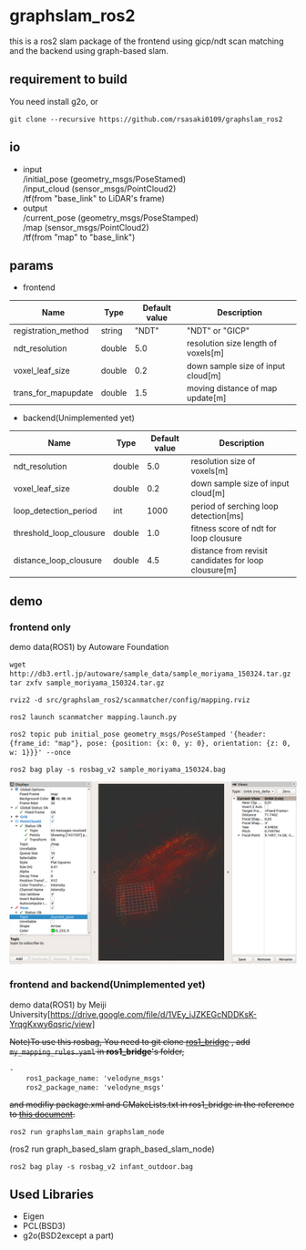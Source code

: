 graphslam_ros2
====
this is a ros2 slam package of the frontend using gicp/ndt scan matching and the backend using graph-based slam. 
## requirement to build
You need install g2o, or
```
git clone --recursive https://github.com/rsasaki0109/graphslam_ros2
```
## io
- input  
/initial_pose  (geometry_msgs/PoseStamed)  
/input_cloud  (sensor_msgs/PointCloud2)  
/tf(from "base_link" to LiDAR's frame) 
- output  
/current_pose (geometry_msgs/PoseStamped)  
/map  (sensor_msgs/PointCloud2)  
/tf(from "map" to "base_link")  

## params

- frontend 

|Name|Type|Default value|Description|
|---|---|---|---|
|registration_method|string|"NDT"|"NDT" or "GICP"|
|ndt_resolution|double|5.0|resolution size length of voxels[m]|
|voxel_leaf_size|double|0.2|down sample size of input cloud[m]|
|trans_for_mapupdate|double|1.5|moving distance of map update[m]|

- backend(Unimplemented yet) 

|Name|Type|Default value|Description|
|---|---|---|---|
|ndt_resolution|double|5.0|resolution size of voxels[m]|
|voxel_leaf_size|double|0.2|down sample size of input cloud[m]|
|loop_detection_period|int|1000|period of serching loop detection[ms]|
|threshold_loop_clousure|double|1.0| fitness score of ndt for loop clousure|
|distance_loop_clousure|double|4.5| distance from revisit candidates for loop clousure[m]|

## demo
### frontend only
demo data(ROS1) by Autoware Foundation

```
wget http://db3.ertl.jp/autoware/sample_data/sample_moriyama_150324.tar.gz
tar zxfv sample_moriyama_150324.tar.gz
```

```
rviz2 -d src/graphslam_ros2/scanmatcher/config/mapping.rviz 
```

```
ros2 launch scanmatcher mapping.launch.py
```

```
ros2 topic pub initial_pose geometry_msgs/PoseStamped '{header: {frame_id: "map"}, pose: {position: {x: 0, y: 0}, orientation: {z: 0, w: 1}}}' --once
```

```
ros2 bag play -s rosbag_v2 sample_moriyama_150324.bag 
```

<img src="./scanmatcher/images/mapping.png" width="640px">

### frontend and backend(Unimplemented yet)
demo data(ROS1) by Meiji University[https://drive.google.com/file/d/1VEy_iJZKEGcNDDKsK-YrqgKxwy6qsric/view]



~~Note)To use this rosbag, You need to git clone [ros1_bridge](https://github.com/ros2/ros1_bridge/tree/154b35b6f960a8fc782de27c1b2b0c903baac4b3) ,
add `my_mapping_rules.yaml` in **ros1_bridge**'s folder,~~
```
-
    ros1_package_name: 'velodyne_msgs'
    ros2_package_name: 'velodyne_msgs'
```
~~and modifiy package.xml and CMakeLists.txt in ros1_bridge in the reference to [this document](https://github.com/ros2/ros1_bridge/blob/154b35b6f960a8fc782de27c1b2b0c903baac4b3/doc/index.rst).~~



```
ros2 run graphslam_main graphslam_node 
```
(ros2 run graph_based_slam graph_based_slam_node)

```
ros2 bag play -s rosbag_v2 infant_outdoor.bag 
```

## Used Libraries 

- Eigen
- PCL(BSD3)
- g2o(BSD2except a part)
